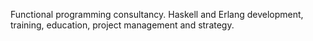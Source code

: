 
Functional programming consultancy. Haskell and Erlang development, training, education, project management and strategy.

